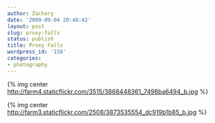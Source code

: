 ```yaml
---
author: Zachary
date: '2009-09-04 20:48:42'
layout: post
slug: proxy-falls
status: publish
title: Proxy Falls
wordpress_id: '158'
categories:
- photography
---
```

{% img center http://farm4.staticflickr.com/3515/3868448361_7498ba6494_b.jpg %}

{% img center http://farm3.staticflickr.com/2508/3873535554_dc919b1b85_b.jpg %}

